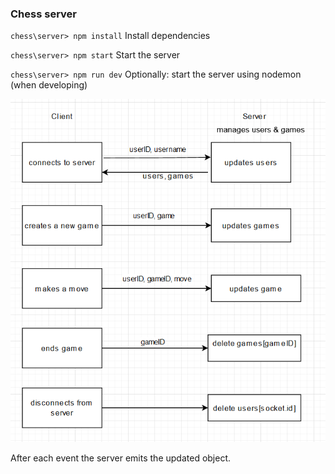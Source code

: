 ### Chess server

`chess\server> npm install`
Install dependencies

`chess\server> npm start`
Start the server

`chess\server> npm run dev`
Optionally: start the server using nodemon (when developing)

![Client-server diagram](./src/img/diagram.PNG "Client-server diagram")

After each event the server emits the updated object.
